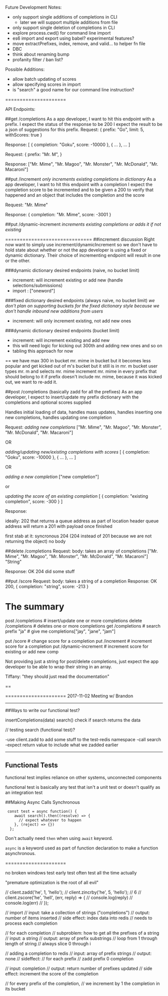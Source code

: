 Future Development Notes:
- only support single additions of completions in CLI
  - later we will support multiple additions from file
- only support single deletion of completions in CLI
- explore process.cwd() for command line import
- es6 import and export using babel? experimental features?
- move extractPrefixes, index, remove, and valid... to helper fn file
- DBC
- think about renaming bump
- profanity filter / ban list?

Possible Additions:
- allow batch updating of scores
- allow specifying scores in import
- is "search" a good name for our command line instruction?

=====================

API Endpoints:

##get /completions
As a app developer, I want to hit this endpoint with a prefix.
I expect the status of the response to be 200
I expect the result to be a json of suggestions for this prefix.
Request:
{
  prefix: "Go",
  limit: 5,
  withScores: true
}

Response:
[
  {
    completion: "Goku",
    score: -10000
  },
  {
    ...
  },
  ...
]

Request:
{
  prefix: "Mr. M",
}

Response:
["Mr. Mime", "Mr. Magoo", "Mr. Monster", "Mr. McDonald", "Mr. Macaroni"]

##put /increment
*only increments existing completions in dictionary*
As a app developer, I want to hit this endpoint with a completion
I expect the completion score to be incremented
and to be given a 200 to verify that happened
and an object that includes the completion and the score

Request:
"Mr. Mime"

Response:
{
  completion: "Mr. Mime",
  score: -3001
}

##put /dynamic-increment
*increments existing completions or adds it if not existing*

==============================
##increment discussion
Right now want to simply use increment/dynamicIncrement so we don't have to hold state about whether or not the app developer is using a fixed or dynamic dictionary. Their choice of incrementing endpoint will result in one or the other.

###dynamic dictionary desired endpoints (naive, no bucket limit)
- increment: will increment existing or add new (handle selections/submissions)
- import : ["oneword"]

###fixed dictionary desired endpoints (always naive, no bucket limit)
*we don't plan on supporting buckets for the fixed dictionary style
because we don't handle inbound new additions from users*
- increment: will only increment existing, not add new ones

###dynamic dictionary desired endpoints (bucket limit)
- increment: will increment existing and add new
- this will need logic for kicking out 300th and adding new ones and so on
- tabling this approach for now

==
we have max 300 in bucket
mr. mime in bucket
but it becomes less popular and get kicked out of m's bucket
but it still is in mr. m bucket
user types mr. m and selects mr. mime
increment mr. mime in every prefix that should belong to it
  if prefix doesn't include mr. mime, because it was kicked out, we want to re-add it.


##post /completions
(basically zadd for all the prefixes)
As an app developer, I expect to insert/update my prefix dictionary with the completions and optional scores supplied

Handles initial loading of data, handles mass updates, handles inserting one new completions, handles updating one completion

Request:
*adding new completions*
["Mr. Mime", "Mr. Magoo", "Mr. Monster", "Mr. McDonald", "Mr. Macaroni"]

OR

*adding/updating new/existing completions with scores*
[
  {
    completion: "Goku",
    score: -10000
  },
  {
    ...
  },
  ...
]

OR

*adding a new completion*
["new completion"]

or

*updating the score of an existing completion*
[
  {
    completion: "existing completion",
    score: -300
  }
]

Response:

ideally:
202 that returns a queue address as part of location header
queue address will return a 201 with payload once finished

first stab at it:
syncronous 204 (204 instead of 201 because we are not returning the object)
no body



##delete /completions
Request:
body: takes an array of completions
  ["Mr. Mime", "Mr. Magoo", "Mr. Monster", "Mr. McDonald", "Mr. Macaroni"]
  "String"

Response:
OK 204 did some stuff


##put  /score
Request:
body: takes a string of a completion
Response:
OK 200, { completion: "string", score: -213 }


# The summary
post   /completions             # insert/update one or more completions
delete /completions             # deletes one or more completions
get    /completions             # search prefix "ja" 
                                #   give me completions["jay", "jane", "jam"]

put    /score                   # change score for a completion
put    /increment               # increment score for a completion
put    /dynamic-increment       # increment score for existing or add new comp

Not providing just a string for post/delete completions, just expect the app developer to be able to wrap their string in an array.

Tiffany: "they should just read the documentation"

==





=====================
2017-11-02 Meeting w/ Brandon

---
##Ways to write our functional test?

insertCompletions(data)
search() check if search returns the data


// testing search (functional test)?

-use client.zadd to add some stuff to the test-redis namespace
-call search
-expect return value to include what we zadded earlier

---

## Functional Tests
functional test implies reliance on other systems, unconnected components

functional test is basically any test that isn't a unit test or doesn't qualify as an integration test

##Making Async Calls Synchronous
```
 const test = async function() {
    await search().then((resolve) => {
      // expect whatever to happen
    }, (reject) => {})
  };
```

Don't actually need `then` when using `await` keyword.

`async` is a keyword used as part of function declaration to make a function asynchronous.


=====================


no broken windows
test early
 test often
  test all the time actually

"premature optimization is the root of all evil"

// client.zadd('he', 1, 'hello');
// client.zincrby('he', 5, 'hello'); // 6
// client.zscore('he', 'hell', (err, reply) => {
//   console.log(reply)
//   console.log(err)
// });

// import
// input: take a collection of strings ("completions")
// output: number of items inserted
// side effect: index data into redis
// needs to process each completion

// for each completion
// subproblem: how to get all the prefixes of a string
// input: a string
// output: array of prefix substrings
// loop from 1 through length of string
// always slice 0 through i

// adding a completion to redis
// input: array of prefix strings
// output: none
// sideffect:
//   for each prefix
//   zadd prefix 0 completion

// input: completion
// output: return number of prefixes updated
// side effect: increment the score of the completion

// for every prefix of the completion,
//   we increment by 1 the completion in its bucket


